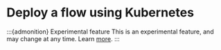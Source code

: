 # Deploy a flow using Kubernetes
:::{admonition} Experimental feature
This is an experimental feature, and may change at any time. Learn [more](https://aka.ms/azuremlexperimental).
:::
